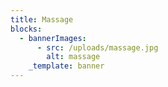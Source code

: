 ```yaml
---
title: Massage
blocks:
  - bannerImages:
      - src: /uploads/massage.jpg
        alt: massage
    _template: banner
---
```


